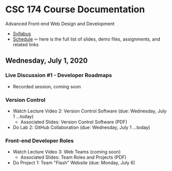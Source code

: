 # CSC 174 Course Documentation
Advanced Front-end Web Design and Development

- [Syllabus](syllabus.md)
- [Schedule](schedule.md)   &#8678; here is the full list of slides, demo files, assignments, and related links

## Wednesday, July 1, 2020

### Live Discussion #1 - Developer Roadmaps

- Recorded session, coming soon

### Version Control

- Watch Lecture Video 2: Version Control Software (due: Wednesday, July 1 ...today)
  - Associated Slides: Version Control Software (PDF)
- Do Lab 2: GitHub Collaboration (due: Wednesday, July 1 ...today)

### Front-end Developer Roles

- Watch Lecture Video 3: Web Teams (coming soon)
  - Associated Slides: Team Roles and Projects (PDF)
- Do Project 1: Team "Flash" Website (due: Monday, July 6)